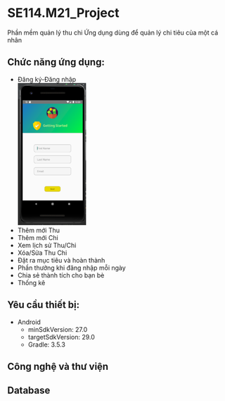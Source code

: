 # SE114.M21_Project
 Phần mềm quản lý thu chi
Ứng dụng dùng để quản lý chi tiêu của một cá nhân

## Chức năng ứng dụng:

- Đăng   ký-Đăng   nhập  
![Dang Ky](https://github.com/DANGDINHDUNG/SE114.M21_Project/blob/main/GiaodienApp/Dang_Ky.PNG)
- Thêm   mới   Thu  
- Thêm   mới   Chi  
- Xem   lịch   sử   Thu/Chi  
- Xóa/Sửa   Thu   Chi  
- Đặt   ra   mục   tiêu   và   hoàn   thành  
- Phần   thưởng   khi   đăng   nhập   mỗi   ngày  
- Chia   sẻ   thành   tích   cho   bạn   bè  
- Thống   kê  
  
## Yêu cầu thiết bị:
- Android
  - minSdkVersion: 27.0
  - targetSdkVersion: 29.0
  - Gradle: 3.5.3 
  
## Công nghệ và thư viện

## Database

